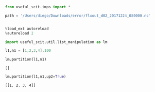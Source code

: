 ```python
from useful_scit.imps import *
```


```python
path = '/Users/diego/Downloads/error/flxout_d02_20171224_080000.nc'
```


```python

```


```python
%load_ext autoreload
%autoreload 2
```


```python
import useful_scit.util.list_manipulation as lm
```


```python
l1,n1 = [1,2,3,4],100
```


```python
lm.partition(l1,n1)
```




    []




```python
lm.partition(l1,n1,up2=True)
```




    [[1, 2, 3, 4]]




```python

```

